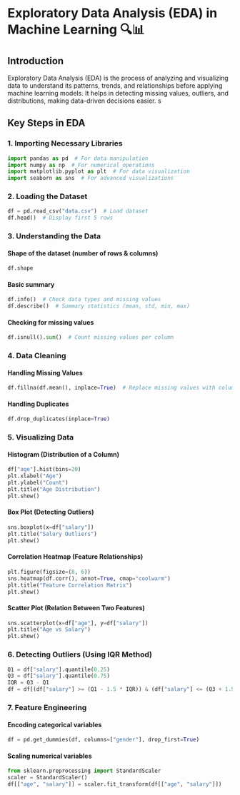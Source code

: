 # Exploratory Data Analysis (EDA) in Machine Learning 🔍📊

## Introduction
Exploratory Data Analysis (EDA) is the process of analyzing and visualizing data to understand its patterns, trends, and relationships before applying machine learning models. It helps in detecting missing values, outliers, and distributions, making data-driven decisions easier.
s
## Key Steps in EDA

### 1. Importing Necessary Libraries
```python
import pandas as pd  # For data manipulation
import numpy as np  # For numerical operations
import matplotlib.pyplot as plt  # For data visualization
import seaborn as sns  # For advanced visualizations
```

### 2. Loading the Dataset
```python
df = pd.read_csv("data.csv")  # Load dataset
df.head()  # Display first 5 rows
```

### 3. Understanding the Data
#### Shape of the dataset (number of rows & columns)
```python
df.shape  
```

#### Basic summary
```python
df.info()  # Check data types and missing values
df.describe()  # Summary statistics (mean, std, min, max)
```

#### Checking for missing values
```python
df.isnull().sum()  # Count missing values per column
```

### 4. Data Cleaning
#### Handling Missing Values
```python
df.fillna(df.mean(), inplace=True)  # Replace missing values with column mean
```

#### Handling Duplicates
```python
df.drop_duplicates(inplace=True)  
```

### 5. Visualizing Data
#### Histogram (Distribution of a Column)
```python
df["age"].hist(bins=20)
plt.xlabel("Age")
plt.ylabel("Count")
plt.title("Age Distribution")
plt.show()
```

#### Box Plot (Detecting Outliers)
```python
sns.boxplot(x=df["salary"])
plt.title("Salary Outliers")
plt.show()
```

#### Correlation Heatmap (Feature Relationships)
```python
plt.figure(figsize=(8, 6))
sns.heatmap(df.corr(), annot=True, cmap="coolwarm")
plt.title("Feature Correlation Matrix")
plt.show()
```

#### Scatter Plot (Relation Between Two Features)
```python
sns.scatterplot(x=df["age"], y=df["salary"])
plt.title("Age vs Salary")
plt.show()
```

### 6. Detecting Outliers (Using IQR Method)
```python
Q1 = df["salary"].quantile(0.25)
Q3 = df["salary"].quantile(0.75)
IQR = Q3 - Q1
df = df[(df["salary"] >= (Q1 - 1.5 * IQR)) & (df["salary"] <= (Q3 + 1.5 * IQR))]
```

### 7. Feature Engineering
#### Encoding categorical variables
```python
df = pd.get_dummies(df, columns=["gender"], drop_first=True)  
```

#### Scaling numerical variables
```python
from sklearn.preprocessing import StandardScaler
scaler = StandardScaler()
df[["age", "salary"]] = scaler.fit_transform(df[["age", "salary"]])
```

